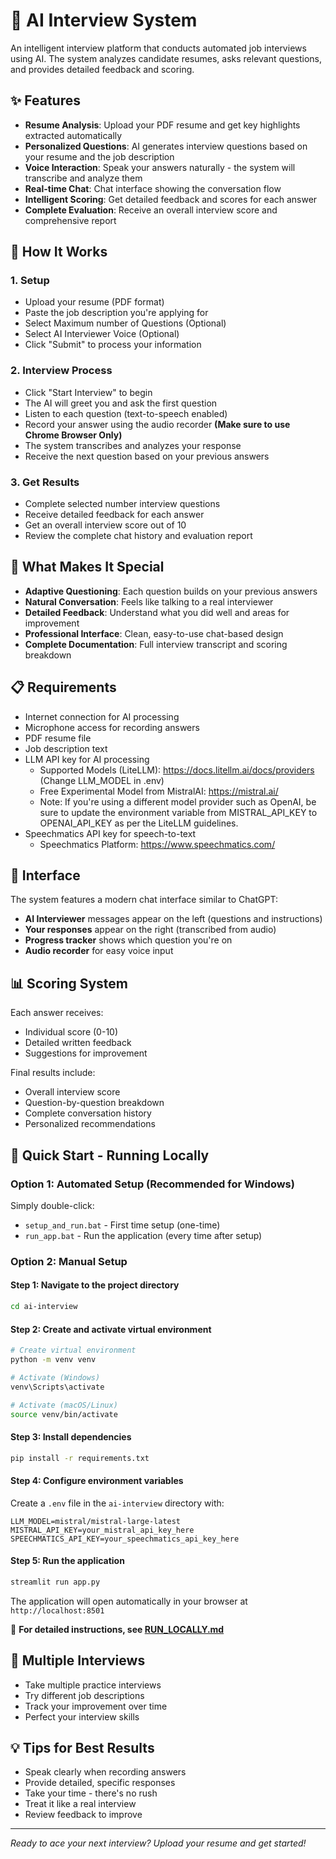 # 🤖 AI Interview System

An intelligent interview platform that conducts automated job interviews using AI. The system analyzes candidate resumes, asks relevant questions, and provides detailed feedback and scoring.

## ✨ Features

- **Resume Analysis**: Upload your PDF resume and get key highlights extracted automatically
- **Personalized Questions**: AI generates interview questions based on your resume and the job description
- **Voice Interaction**: Speak your answers naturally - the system will transcribe and analyze them
- **Real-time Chat**: Chat interface showing the conversation flow
- **Intelligent Scoring**: Get detailed feedback and scores for each answer
- **Complete Evaluation**: Receive an overall interview score and comprehensive report

## 🚀 How It Works

### 1. Setup
- Upload your resume (PDF format)
- Paste the job description you're applying for
- Select Maximum number of Questions (Optional)
- Select AI Interviewer Voice (Optional)
- Click "Submit" to process your information

### 2. Interview Process
- Click "Start Interview" to begin
- The AI will greet you and ask the first question
- Listen to each question (text-to-speech enabled)
- Record your answer using the audio recorder **(Make sure to use Chrome Browser Only)**
- The system transcribes and analyzes your response
- Receive the next question based on your previous answers

### 3. Get Results
- Complete selected number interview questions
- Receive detailed feedback for each answer
- Get an overall interview score out of 10
- Review the complete chat history and evaluation report

## 🎯 What Makes It Special

- **Adaptive Questioning**: Each question builds on your previous answers
- **Natural Conversation**: Feels like talking to a real interviewer
- **Detailed Feedback**: Understand what you did well and areas for improvement
- **Professional Interface**: Clean, easy-to-use chat-based design
- **Complete Documentation**: Full interview transcript and scoring breakdown

## 📋 Requirements
- Internet connection for AI processing
- Microphone access for recording answers
- PDF resume file
- Job description text
- LLM API key for AI processing
    - Supported Models (LiteLLM): https://docs.litellm.ai/docs/providers (Change LLM_MODEL in .env)
    - Free Experimental Model from MistralAI: https://mistral.ai/
    - Note: If you're using a different model provider such as OpenAI, be sure to update the environment variable from MISTRAL_API_KEY to OPENAI_API_KEY as per the LiteLLM guidelines.
- Speechmatics API key for speech-to-text
    - Speechmatics Platform: https://www.speechmatics.com/

## 🎨 Interface

The system features a modern chat interface similar to ChatGPT:
- **AI Interviewer** messages appear on the left (questions and instructions)
- **Your responses** appear on the right (transcribed from audio)
- **Progress tracker** shows which question you're on
- **Audio recorder** for easy voice input

## 📊 Scoring System

Each answer receives:
- Individual score (0-10)
- Detailed written feedback
- Suggestions for improvement

Final results include:
- Overall interview score
- Question-by-question breakdown
- Complete conversation history
- Personalized recommendations

## 🚀 Quick Start - Running Locally

### **Option 1: Automated Setup (Recommended for Windows)**
Simply double-click:
- `setup_and_run.bat` - First time setup (one-time)
- `run_app.bat` - Run the application (every time after setup)

### **Option 2: Manual Setup**

#### Step 1: Navigate to the project directory
```bash
cd ai-interview
```

#### Step 2: Create and activate virtual environment
```bash
# Create virtual environment
python -m venv venv

# Activate (Windows)
venv\Scripts\activate

# Activate (macOS/Linux)
source venv/bin/activate
```

#### Step 3: Install dependencies
```bash
pip install -r requirements.txt
```

#### Step 4: Configure environment variables
Create a `.env` file in the `ai-interview` directory with:
```env
LLM_MODEL=mistral/mistral-large-latest
MISTRAL_API_KEY=your_mistral_api_key_here
SPEECHMATICS_API_KEY=your_speechmatics_api_key_here
```

#### Step 5: Run the application
```bash
streamlit run app.py
```

The application will open automatically in your browser at `http://localhost:8501`

📖 **For detailed instructions, see [RUN_LOCALLY.md](RUN_LOCALLY.md)**


## 🔄 Multiple Interviews

- Take multiple practice interviews
- Try different job descriptions
- Track your improvement over time
- Perfect your interview skills

## 💡 Tips for Best Results

- Speak clearly when recording answers
- Provide detailed, specific responses
- Take your time - there's no rush
- Treat it like a real interview
- Review feedback to improve

---

*Ready to ace your next interview? Upload your resume and get started!*
